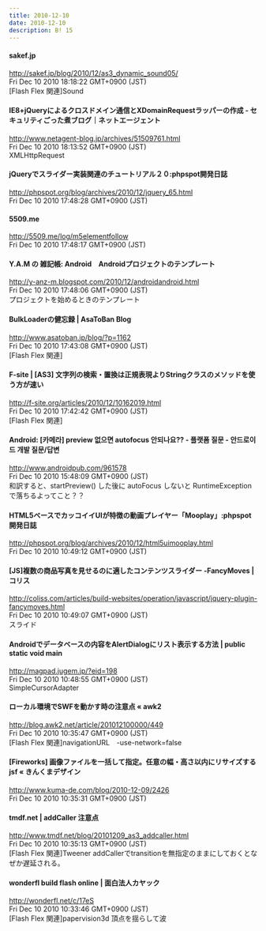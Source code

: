 ```yaml
---
title: 2010-12-10
date: 2010-12-10
description: B! 15
---
```


#### sakef.jp
http://sakef.jp/blog/2010/12/as3_dynamic_sound05/<br>
Fri Dec 10 2010 18:18:22 GMT+0900 (JST)<br>
[Flash Flex 関連]Sound


#### IE8+jQueryによるクロスドメイン通信とXDomainRequestラッパーの作成 - セキュリティごった煮ブログ｜ネットエージェント
http://www.netagent-blog.jp/archives/51509761.html<br>
Fri Dec 10 2010 18:13:52 GMT+0900 (JST)<br>
XMLHttpRequest


#### jQueryでスライダー実装関連のチュートリアル２０:phpspot開発日誌
http://phpspot.org/blog/archives/2010/12/jquery_65.html<br>
Fri Dec 10 2010 17:48:28 GMT+0900 (JST)<br>


#### 5509.me
http://5509.me/log/m5elementfollow<br>
Fri Dec 10 2010 17:48:17 GMT+0900 (JST)<br>


#### Y.A.M の 雑記帳: Android　Androidプロジェクトのテンプレート
http://y-anz-m.blogspot.com/2010/12/androidandroid.html<br>
Fri Dec 10 2010 17:48:06 GMT+0900 (JST)<br>
プロジェクトを始めるときのテンプレート


#### BulkLoaderの健忘録 | AsaToBan Blog
http://www.asatoban.jp/blog/?p=1162<br>
Fri Dec 10 2010 17:43:08 GMT+0900 (JST)<br>
[Flash Flex 関連]


#### F-site | [AS3] 文字列の検索・置換は正規表現よりStringクラスのメソッドを使う方が速い
http://f-site.org/articles/2010/12/10162019.html<br>
Fri Dec 10 2010 17:42:42 GMT+0900 (JST)<br>
[Flash Flex 関連]


#### Android: [카메라] preview 없으면 autofocus 안되나요?? - 플랫폼 질문 - 안드로이드 개발 질문/답변
http://www.androidpub.com/961578<br>
Fri Dec 10 2010 15:48:09 GMT+0900 (JST)<br>
和訳すると、startPreview() した後に autoFocus しないと RuntimeException で落ちるよってこと？？


#### HTML5ベースでカッコイイUIが特徴の動画プレイヤー「Mooplay」:phpspot開発日誌
http://phpspot.org/blog/archives/2010/12/html5uimooplay.html<br>
Fri Dec 10 2010 10:49:12 GMT+0900 (JST)<br>


####   [JS]複数の商品写真を見せるのに適したコンテンツスライダー -FancyMoves | コリス
http://coliss.com/articles/build-websites/operation/javascript/jquery-plugin-fancymoves.html<br>
Fri Dec 10 2010 10:49:07 GMT+0900 (JST)<br>
スライド


#### Androidでデータベースの内容をAlertDialogにリスト表示する方法 | public static void main
http://magpad.jugem.jp/?eid=198<br>
Fri Dec 10 2010 10:48:55 GMT+0900 (JST)<br>
SimpleCursorAdapter


#### ローカル環境でSWFを動かす時の注意点 « awk2
http://blog.awk2.net/article/201012100000/449<br>
Fri Dec 10 2010 10:35:47 GMT+0900 (JST)<br>
[Flash Flex 関連]navigationURL　-use-network=false


#### [Fireworks] 画像ファイルを一括して指定。任意の幅・高さ以内にリサイズするjsf « きんくまデザイン
http://www.kuma-de.com/blog/2010-12-09/2426<br>
Fri Dec 10 2010 10:35:31 GMT+0900 (JST)<br>


#### tmdf.net | addCaller 注意点
http://www.tmdf.net/blog/20101209_as3_addcaller.html<br>
Fri Dec 10 2010 10:35:13 GMT+0900 (JST)<br>
[Flash Flex 関連]Tweener addCallerでtransitionを無指定のままにしておくとなぜか遅延される。


#### wonderfl build flash online | 面白法人カヤック
http://wonderfl.net/c/17eS<br>
Fri Dec 10 2010 10:33:46 GMT+0900 (JST)<br>
[Flash Flex 関連]papervision3d 頂点を揺らして波


